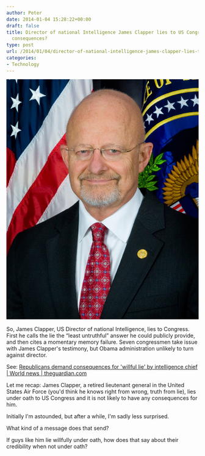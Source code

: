 ```yaml
---
author: Peter
date: 2014-01-04 15:28:22+00:00
draft: false
title: Director of national Intelligence James Clapper lies to US Congress - without
  consequences?
type: post
url: /2014/01/04/director-of-national-intelligence-james-clapper-lies-to-us-congress-without-consequences/
categories:
- Technology
---
```


![James_R._Clapper_official_portrait](James_R._Clapper_official_portrait.jpg)

So, James Clapper, US Director of national Intelligence, lies to Congress. First he calls the lie the “least untruthful” answer he could publicly provide, and then cites a momentary memory failure. Seven congressmen take issue with James Clapper's testimony, but Obama administration unlikely to turn against director.

See: [Republicans demand consequences for 'willful lie' by intelligence chief | World news | theguardian.com](http://www.theguardian.com/world/2013/dec/19/republicans-consequences-james-clapper-testimony)

Let me recap: James Clapper, a retired lieutenant general in the United States Air Force (you'd think he knows right from wrong, truth from lie), lies under oath to US Congress and it is not likely to have any consequences for him.

Initially I'm astounded, but after a while, I'm sadly less surprised.

What kind of a message does that send?

If guys like him lie willfully under oath, how does that say about their credibility when not under oath?
